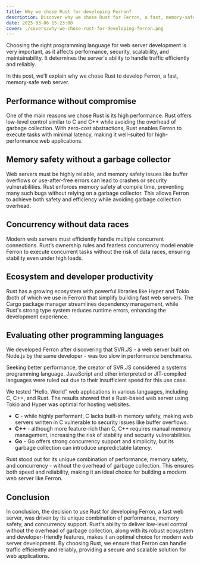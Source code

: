 ```yaml
---
title: Why we chose Rust for developing Ferron?
description: Discover why we chose Rust for Ferron, a fast, memory-safe web server, highlighting its performance, safety, and concurrency benefits.
date: 2025-03-06 15:23:00
cover: ./covers/why-we-chose-rust-for-developing-ferron.png
---
```


Choosing the right programming language for web server development is very important, as it affects performance, security, scalability, and maintainability. It determines the server's ability to handle traffic efficiently and reliably.

In this post, we'll explain why we chose Rust to develop Ferron, a fast, memory-safe web server.

## Performance without compromise

One of the main reasons we chose Rust is its high performance. Rust offers low-level control similar to C and C++ while avoiding the overhead of garbage collection. With zero-cost abstractions, Rust enables Ferron to execute tasks with minimal latency, making it well-suited for high-performance web applications.

## Memory safety without a garbage collector

Web servers must be highly reliable, and memory safety issues like buffer overflows or use-after-free errors can lead to crashes or security vulnerabilities. Rust enforces memory safety at compile time, preventing many such bugs without relying on a garbage collector. This allows Ferron to achieve both safety and efficiency while avoiding garbage collection overhead.

## Concurrency without data races

Modern web servers must efficiently handle multiple concurrent connections. Rust’s ownership rules and fearless concurrency model enable Ferron to execute concurrent tasks without the risk of data races, ensuring stability even under high loads.

## Ecosystem and developer productivity

Rust has a growing ecosystem with powerful libraries like Hyper and Tokio (both of which we use in Ferron) that simplify building fast web servers. The Cargo package manager streamlines dependency management, while Rust's strong type system reduces runtime errors, enhancing the development experience.

## Evaluating other programming languages

We developed Ferron after discovering that SVR.JS - a web server built on Node.js by the same developer - was too slow in performance benchmarks.

Seeking better performance, the creator of SVR.JS considered a systems programming language. JavaScript and other interpreted or JIT-compiled languages were ruled out due to their insufficient speed for this use case.

We tested "Hello, World" web applications in various languages, including C, C++, and Rust. The results showed that a Rust-based web server using Tokio and Hyper was optimal for hosting websites.

- **C** - while highly performant, C lacks built-in memory safety, making web servers written in C vulnerable to security issues like buffer overflows.
- **C++** - although more feature-rich than C, C++ requires manual memory management, increasing the risk of stability and security vulnerabilities.
- **Go** - Go offers strong concurrency support and simplicity, but its garbage collection can introduce unpredictable latency.

Rust stood out for its unique combination of performance, memory safety, and concurrency - without the overhead of garbage collection. This ensures both speed and reliability, making it an ideal choice for building a modern web server like Ferron.

## Conclusion

In conclusion, the decision to use Rust for developing Ferron, a fast web server, was driven by its unique combination of performance, memory safety, and concurrency support. Rust's ability to deliver low-level control without the overhead of garbage collection, along with its robust ecosystem and developer-friendly features, makes it an optimal choice for modern web server development. By choosing Rust, we ensure that Ferron can handle traffic efficiently and reliably, providing a secure and scalable solution for web applications.
